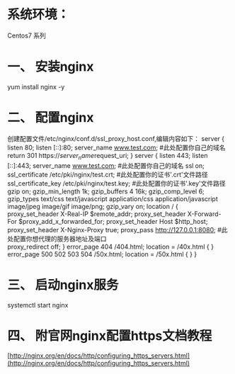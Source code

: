 # 系统环境：
Centos7 系列

# 一、	安装nginx
yum install nginx -y

# 二、	配置nginx
创建配置文件/etc/nginx/conf.d/ssl_proxy_host.conf,编辑内容如下：
    server {
        listen       80;
        listen       [::]:80;
        server_name  www.test.com;                      #此处配置你自己的域名
        return 301 https://$server_name$request_uri;
    }
    server {
        listen       443;
        listen       [::]:443;
        server_name  www.test.com;                      #此处配置你自己的域名
        ssl on;
        ssl_certificate /etc/pki/nginx/test.crt;        #此处配置你的证书'.crt'文件路径
        ssl_certificate_key /etc/pki/nginx/test.key;    #此处配置你的证书'.key'文件路径
        gzip on;
        gzip_min_length 1k;
        gzip_buffers 4 16k;
        gzip_comp_level 6;
        gzip_types text/css text/javascript application/css application/javascript image/jpeg image/gif image/png;
        gzip_vary on;
        location / {
            proxy_set_header X-Real-IP $remote_addr;
            proxy_set_header X-Forward-For $proxy_add_x_forwarded_for;
            proxy_set_header Host $http_host;
            proxy_set_header X-Nginx-Proxy true;
            proxy_pass http://127.0.0.1:8080;           #此处配置你想代理的服务器地址及端口       
            proxy_redirect off;
        }
        error_page 404 /404.html;
            location = /40x.html {
        }
        error_page 500 502 503 504 /50x.html;
            location = /50x.html {
        }
    }
# 三、	启动nginx服务
systemctl start nginx

# 四、   附官网nginx配置https文档教程
[http://nginx.org/en/docs/http/configuring_https_servers.html](http://nginx.org/en/docs/http/configuring_https_servers.html)




